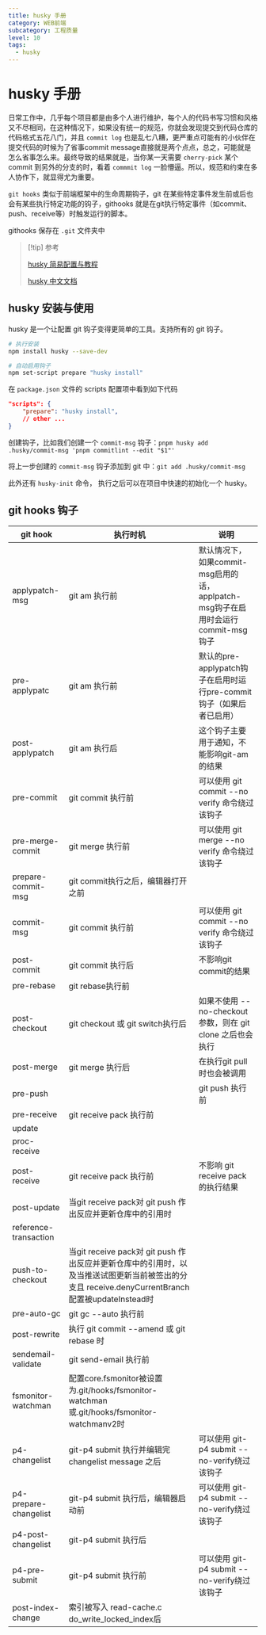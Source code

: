 ```yaml
---
title: husky 手册
category: WEB前端
subcategory: 工程质量
level: 10
tags:
  - husky
---
```


# husky 手册

日常工作中，几乎每个项目都是由多个人进行维护，每个人的代码书写习惯和风格又不尽相同，在这种情况下，如果没有统一的规范，你就会发现提交到代码仓库的代码格式五花八门，并且 `commit log` 也是乱七八糟，更严重点可能有的小伙伴在提交代码的时候为了省事commit message直接就是两个点点，总之，可能就是怎么省事怎么来。最终导致的结果就是，当你某一天需要 `cherry-pick` 某个 commit 到另外的分支的时，看着 `commmit log` 一脸懵逼。所以，规范和约束在多人协作下，就显得尤为重要。

`git hooks` 类似于前端框架中的生命周期钩子，git 在某些特定事件发生前或后也会有某些执行特定功能的钩子，githooks 就是在git执行特定事件（如commit、push、receive等）时触发运行的脚本。

githooks 保存在 `.git` 文件夹中

> [!tip] 参考
> 
> [husky 简易配置与教程](https://juejin.cn/post/6982192362583752741)
> 
> [husky 中文文档](https://husky.nodejs.cn/get-started.html)

## husky 安装与使用

husky 是一个让配置 git 钩子变得更简单的工具。支持所有的 git 钩子。

```sh
# 执行安装
npm install husky --save-dev

# 自动启用钩子
npm set-script prepare "husky install"
```

在 `package.json` 文件的 scripts 配置项中看到如下代码

```json
"scripts": {
    "prepare": "husky install",
    // other ...
}
```

创建钩子，比如我们创建一个 `commit-msg` 钩子：`pnpm husky add .husky/commit-msg 'pnpm commitlint --edit "$1"'`

将上一步创建的 `commit-msg` 钩子添加到 git 中：`git add .husky/commit-msg`

此外还有 `husky-init` 命令， 执行之后可以在项目中快速的初始化一个 husky。

## git hooks 钩子

<table>
    <thead>
        <tr>
            <th>git hook</th>
            <th>执行时机</th>
            <th>说明</th>
        </tr>
    </thead>
    <tbody>
        <tr>
            <td>applypatch-msg</td>
            <td>git am 执行前</td>
            <td>默认情况下，如果commit-msg启用的话，applpatch-msg钩子在启用时会运行commit-msg钩子</td>
        </tr>
        <tr>
            <td>pre-applypatc</td>
            <td>git am 执行前</td>
            <td>默认的pre-applypatch钩子在启用时运行pre-commit钩子（如果后者已启用）</td>
        </tr>
        <tr>
            <td>post-applypatch</td>
            <td>git am 执行后</td>
            <td>这个钩子主要用于通知，不能影响git-am的结果</td>
        </tr>
        <tr>
            <td>pre-commit</td>
            <td>git commit 执行前</td>
            <td>可以使用 git commit --no verify 命令绕过该钩子</td>
        </tr>
        <tr>
            <td>pre-merge-commit</td>
            <td>git merge 执行前</td>
            <td>可以使用 git merge --no verify 命令绕过该钩子</td>
        </tr>
        <tr>
            <td>prepare-commit-msg</td>
            <td>git commit执行之后，编辑器打开之前</td>
            <td></td>
        </tr>
        <tr>
            <td>commit-msg</td>
            <td>git commit 执行前</td>
            <td>可以使用 git commit --no verify 命令绕过该钩子</td>
        </tr>
        <tr>
            <td>post-commit</td>
            <td>git commit 执行后</td>
            <td>不影响git commit的结果</td>
        </tr>
        <tr>
            <td>pre-rebase</td>
            <td>git rebase执行前</td>
            <td></td>
        </tr>
        <tr>
            <td>post-checkout</td>
            <td>git checkout 或 git switch执行后</td>
            <td>如果不使用 --no-checkout 参数，则在 git clone 之后也会执行</td>
        </tr>
        <tr>
            <td>post-merge</td>
            <td>git merge 执行后</td>
            <td>在执行git pull 时也会被调用</td>
        </tr>
        <tr>
            <td>pre-push</td>
            <td></td>
            <td>git push 执行前</td>
        </tr>
        <tr>
            <td>pre-receive</td>
            <td>git receive pack 执行前</td>
            <td></td>
        </tr>
        <tr>
            <td>update</td>
            <td></td>
            <td></td>
        </tr>
        <tr>
            <td>proc-receive</td>
            <td></td>
            <td></td>
        </tr>
        <tr>
            <td>post-receive</td>
            <td>git receive pack 执行前</td>
            <td>不影响 git receive pack 的执行结果</td>
        </tr>
        <tr>
            <td>post-update</td>
            <td>当git receive pack对 git push 作出反应并更新仓库中的引用时</td>
            <td></td>
        </tr>
        <tr>
            <td>reference-transaction</td>
            <td></td>
            <td></td>
        </tr>
        <tr>
            <td>push-to-checkout</td>
            <td>当git receive pack对 git push 作出反应并更新仓库中的引用时，以及当推送试图更新当前被签出的分支且 receive.denyCurrentBranch配置被updateInstead时</td>
            <td></td>
        </tr>
        <tr>
            <td>pre-auto-gc</td>
            <td>git gc --auto 执行前</td>
            <td></td>
        </tr>
        <tr>
            <td>post-rewrite</td>
            <td>执行 git commit --amend 或 git rebase 时</td>
            <td></td>
        </tr>
        <tr>
            <td>sendemail-validate</td>
            <td>git send-email 执行前</td>
            <td></td>
        </tr>
        <tr>
            <td>fsmonitor-watchman</td>
            <td>配置core.fsmonitor被设置为.git/hooks/fsmonitor-watchman 或.git/hooks/fsmonitor-watchmanv2时</td>
            <td></td>
        </tr>
        <tr>
            <td>p4-changelist</td>
            <td>git-p4 submit 执行并编辑完changelist message 之后</td>
            <td>可以使用 git-p4 submit --no-verify绕过该钩子</td>
        </tr>
        <tr>
            <td>p4-prepare-changelist</td>
            <td>git-p4 submit 执行后，编辑器启动前</td>
            <td>可以使用 git-p4 submit --no-verify绕过该钩子</td>
        </tr>
        <tr>
            <td>p4-post-changelist</td>
            <td>git-p4 submit 执行后</td>
            <td></td>
        </tr>
        <tr>
            <td>p4-pre-submit</td>
            <td>git-p4 submit 执行前</td>
            <td>可以使用 git-p4 submit --no-verify绕过该钩子</td>
        </tr>
        <tr>
            <td>post-index-change</td>
            <td>索引被写入 read-cache.c do_write_locked_index后</td>
            <td></td>
        </tr>
    </tbody>
</table>
